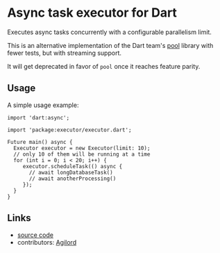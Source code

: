 # Async task executor for Dart

Executes async tasks concurrently with a configurable parallelism limit.

This is an alternative implementation of the Dart team's
[pool](https://github.com/dart-lang/pool) library with fewer tests,
but with streaming support.

It will get deprecated in favor of `pool` once it reaches feature parity.

## Usage

A simple usage example:

    import 'dart:async';
    
    import 'package:executor/executor.dart';
    
    Future main() async {
      Executor executor = new Executor(limit: 10);
      // only 10 of them will be running at a time
      for (int i = 0; i < 20; i++) {
         executor.scheduleTask(() async {
           // await longDatabaseTask()
           // await anotherProcessing()
         });
      }
    }

## Links

- [source code][source]
- contributors: [Agilord][agilord]

[source]: https://github.com/agilord/db_executor
[agilord]: https://www.agilord.com/
